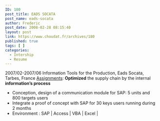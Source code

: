 ```yaml
---
ID: 180
post_title: EADS SOCATA
post_name: eads-socata
author: Frederic
post_date: 2008-02-28 08:15:40
layout: post
link: https://www.choudat.fr/archives/180
published: true
tags: [ ]
categories:
  - Intership
  - Resume
---
```

2007/02-2007/06 Information Tools for the Production, Eads Socata, Tarbes, France <u>Assignments</u>: **Optimized** the supply chain by the internal **information’s process** 
*   Conception, design of a communication module for SAP: 5 units and 800 targets users
*   Integrate a proof of concept with SAP for 30 keys users running during 2 months
*   Environment : SAP | Access | VBA | Excel |
